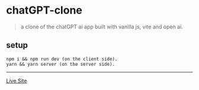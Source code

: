 # chatGPT-clone

> a clone of the chatGPT ai app built with vanilla js, vite and open ai.

## setup

```
npm i && npm run dev (on the client side).
yarn && yarn server (on the server side).
```

---

[Live Site](https://chatgpt-clone.vercel.app)
